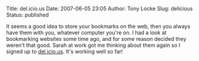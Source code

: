 Title: del.icio.us
Date: 2007-06-05 23:05
Author: Tony Locke
Slug: delicious
Status: published

It seems a good idea to store your bookmarks on the web, then you always have them with you, whatever computer you're on. I had a look at bookmarking websites some time ago, and for some reason decided they weren't that good. Sarah at work got me thinking about them again so I signed up to [del.icio.us](http://del.icio.us/). It's working well so far!
